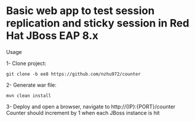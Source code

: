 # Basic web app to test session replication and sticky session in Red Hat JBoss EAP 8.x 

Usage

1- Clone project:
~~~
git clone -b ee8 https://github.com/nzhu972/counter
~~~
2- Generate war file:
~~~
mvn clean install
~~~
3- Deploy and open a browser, navigate to http://{IP}:{PORT}/counter
   Counter should increment by 1 when each JBoss instance is hit
~~~
